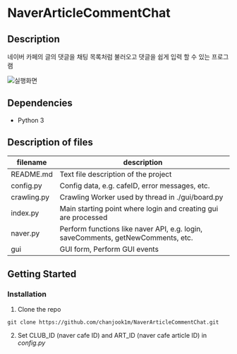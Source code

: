 # NaverArticleCommentChat

## Description
네이버 카페의 글의 댓글을 채팅 목록처럼 불러오고 댓글을 쉽게 입력 할 수 있는 프로그램

![실행화면](https://user-images.githubusercontent.com/27846824/105046989-21edb280-5aad-11eb-9e56-c95882f35229.gif)

## Dependencies
- Python 3

## Description of files
| filename | description |
| -------- | ----------- |
| README.md | Text file description of the project |
| config.py | Config data, e.g. cafeID, error messages, etc. |
| crawling.py | Crawling Worker used by thread in ./gui/board.py |
| index.py | Main starting point where login and creating gui are processed |
| naver.py | Perform functions like naver API, e.g. login, saveComments, getNewComments, etc. |
| gui | GUI form, Perform GUI events |

## Getting Started
### Installation
1. Clone the repo
```code
git clone https://github.com/chanjook1m/NaverArticleCommentChat.git
```
2. Set CLUB_ID (naver cafe ID) and ART_ID (naver cafe article ID) in _config.py_
